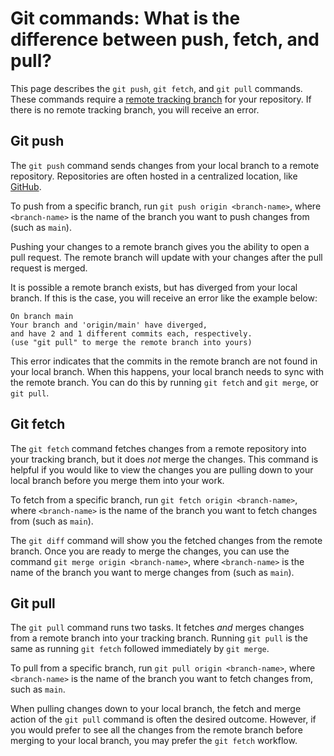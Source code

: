 # Git commands: What is the difference between push, fetch, and pull?

This page describes the `git push`, `git fetch`, and `git pull` commands. These commands require a [remote tracking branch](https://git-scm.com/book/en/v2/Git-Branching-Remote-Branches) for your repository. If there is no remote tracking branch, you will receive an error.

## Git push

The `git push` command sends changes from your local branch to a remote repository. Repositories are often hosted in a centralized location, like [GitHub](https://github.com/).

To push from a specific branch, run `git push origin <branch-name>`, where `<branch-name>` is the name of the branch you want to push changes from (such as `main`).

Pushing your changes to a remote branch gives you the ability to open a pull request. The remote branch will update with your changes after the pull request is merged.

It is possible a remote branch exists, but has diverged from your local branch. If this is the case, you will receive an error like the example below:

```
On branch main
Your branch and 'origin/main' have diverged, 
and have 2 and 1 different commits each, respectively. 
(use "git pull" to merge the remote branch into yours)
```

This error indicates that the commits in the remote branch are not found in your local branch. When this happens, your local branch needs to sync with the remote branch. You can do this by running `git fetch` and `git merge`, or `git pull`.

## Git fetch

The `git fetch` command fetches changes from a remote repository into your tracking branch, but it does _not_ merge the changes. This command is helpful if you would like to view the changes you are pulling down to your local branch before you merge them into your work.

To fetch from a specific branch, run `git fetch origin <branch-name>`, where `<branch-name>` is the name of the branch you want to fetch changes from (such as `main`).

The `git diff` command will show you the fetched changes from the remote branch. Once you are ready to merge the changes, you can use the command `git merge origin <branch-name>`, where `<branch-name>` is the name of the branch you want to merge changes from (such as `main`).

## Git pull

The `git pull` command runs two tasks. It fetches _and_ merges changes from a remote branch into your tracking branch. Running `git pull` is the same as running `git fetch` followed immediately by `git merge`.

To pull from a specific branch, run `git pull origin <branch-name>`, where `<branch-name>` is the name of the branch you want to fetch changes from, such as `main`.

When pulling changes down to your local branch, the fetch and merge action of the `git pull` command is often the desired outcome. However, if you would prefer to see all the changes from the remote branch before merging to your local branch, you may prefer the `git fetch` workflow.